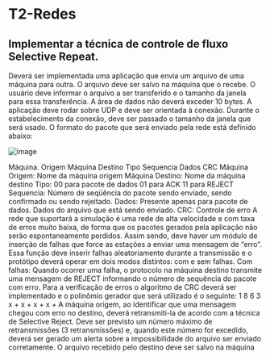 # T2-Redes

## Implementar a técnica de controle de fluxo Selective Repeat.
Deverá ser implementada uma aplicação que envia um arquivo de uma máquina para outra. O
arquivo deve ser salvo na máquina que o recebe. O usuário deve informar o arquivo a ser
transferido e o tamanho da janela para essa transferência. A área de dados não deverá exceder
10 bytes.
A aplicação deve rodar sobre UDP e deve ser orientada à conexão. Durante o estabelecimento
da conexão, deve ser passado o tamanho da janela que será usado.
O formato do pacote que será enviado pela rede está definido abaixo:

![image](https://user-images.githubusercontent.com/53906470/172057045-62426e03-0f5c-427e-a88f-0d967e8c8388.png)

Máquina. Origem Máquina Destino Tipo Sequencia Dados CRC
Máquina Origem: Nome da máquina origem
Máquina Destino: Nome da máquina destino
Tipo: 00 para pacote de dados
 01 para ACK
 11 para REJECT
Sequencia: Número de seqüência do pacote sendo enviado, sendo confirmado ou sendo rejeitado.
Dados: Presente apenas para pacote de dados. Dados do arquivo que está sendo enviado.
CRC: Controle de erro
A rede que suportará a simulação é uma rede de alta velocidade e com taxa de erros muito
baixa, de forma que os pacotes gerados pela aplicação não serão espontaneamente perdidos.
Assim sendo, deve haver um módulo de inserção de falhas que force as estações a enviar uma
mensagem de “erro”. Essa função deve inserir falhas aleatoriamente durante a transmissão e o
protótipo deverá operar em dois modos distintos: com e sem falhas.
Com falhas: Quando ocorrer uma falha, o protocolo na máquina destino transmite uma
mensagem de REJECT informando o número de sequência do pacote com erro.
Para a verificação de erros o algoritmo de CRC deverá ser implementado e o polinômio gerador
que será utilizado é o seguinte:
1
8 6 3
x + x + x + x +
A máquina origem, ao identificar que uma mensagem chegou com erro no destino, deverá
retransmiti-la de acordo com a técnica de Selective Reject. Deve ser previsto um número
máximo de retransmissões (3 retransmissões) e, quando este número for excedido, deverá ser
gerado um alerta sobre a impossibilidade do arquivo ser enviado corretamente.
O arquivo recebido pelo destino deve ser salvo na máquina
